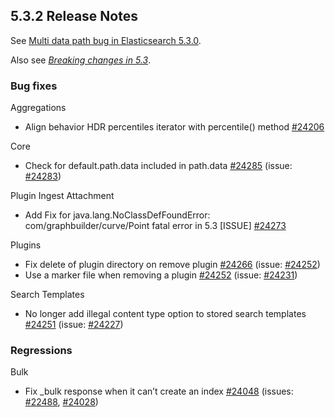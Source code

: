 ## 5.3.2 Release Notes

See [Multi data path bug in Elasticsearch 5.3.0](https://www.elastic.co/blog/multi-data-path-bug-in-elasticsearch-5-3-0).

Also see [_Breaking changes in 5.3_](breaking-changes-5.3.html "Breaking changes in 5.3").

### Bug fixes

Aggregations 
    

  * Align behavior HDR percentiles iterator with percentile() method [#24206](https://github.com/elastic/elasticsearch/pull/24206)



Core 
    

  * Check for default.path.data included in path.data [#24285](https://github.com/elastic/elasticsearch/pull/24285) (issue: [#24283](https://github.com/elastic/elasticsearch/issues/24283)) 



Plugin Ingest Attachment 
    

  * Add Fix for java.lang.NoClassDefFoundError: com/graphbuilder/curve/Point fatal error in 5.3 [ISSUE] [#24273](https://github.com/elastic/elasticsearch/pull/24273)



Plugins 
    

  * Fix delete of plugin directory on remove plugin [#24266](https://github.com/elastic/elasticsearch/pull/24266) (issue: [#24252](https://github.com/elastic/elasticsearch/issues/24252)) 
  * Use a marker file when removing a plugin [#24252](https://github.com/elastic/elasticsearch/pull/24252) (issue: [#24231](https://github.com/elastic/elasticsearch/issues/24231)) 



Search Templates 
    

  * No longer add illegal content type option to stored search templates [#24251](https://github.com/elastic/elasticsearch/pull/24251) (issue: [#24227](https://github.com/elastic/elasticsearch/issues/24227)) 



### Regressions

Bulk 
    

  * Fix _bulk response when it can’t create an index [#24048](https://github.com/elastic/elasticsearch/pull/24048) (issues: [#22488](https://github.com/elastic/elasticsearch/issues/22488), [#24028](https://github.com/elastic/elasticsearch/issues/24028)) 


